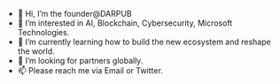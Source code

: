 - 👋 Hi, I’m the founder@DARPUB
- 👀 I’m interested in AI, Blockchain, Cybersecurity, Microsoft Technologies.
- 🌱 I’m currently learning how to build the new ecosystem and reshape the world.
- 💞️ I’m looking for partners globally.
- 📫 Please reach me via Email or Twitter.

<!---
DARPUB/DARPUB is a ✨ special ✨ repository because its `README.md` (this file) appears on your GitHub profile.
You can click the Preview link to take a look at your changes.
--->
